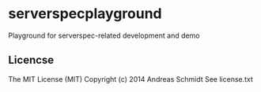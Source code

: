 serverspecplayground
====================

Playground for serverspec-related development and demo

Licencse
--------

The MIT License (MIT)
Copyright (c) 2014 Andreas Schmidt
See license.txt

